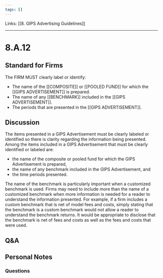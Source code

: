 ```yaml
---
tags: []
---
```

Links: [[8. GIPS Advertising Guidelines]]
___
# 8.A.12
## Standard for Firms
The FIRM MUST clearly label or identify:
- The name of the [[COMPOSITE]] or [[POOLED FUND]] for which the [[GIPS ADVERTISEMENT]] is prepared.
- The name of any [[BENCHMARK]] included in the [[GIPS ADVERTISEMENT]].
- The periods that are presented in the [[GIPS ADVERTISEMENT]].
## Discussion
The items presented in a GIPS Advertisement must be clearly labeled or identified so there is clarity regarding the information being presented. Among the items included in a GIPS Advertisement that must be clearly identified or labeled are:
- the name of the composite or pooled fund for which the GIPS Advertisement is prepared,
- the name of any benchmark included in the GIPS Advertisement, and
- the time periods presented.

The name of the benchmark is particularly important when a customized benchmark is used. Firms may need to include more than the name of a customized benchmark when more information is needed for a reader to understand the information presented. For example, if a firm includes a custom benchmark that is net of model fees and costs, simply stating that the benchmark is a custom benchmark would not allow a reader to understand the benchmark returns. It would be appropriate to disclose that the benchmark is net of fees and costs as well as the fees and costs that were used.
## Q&A

## Personal Notes

### Questions